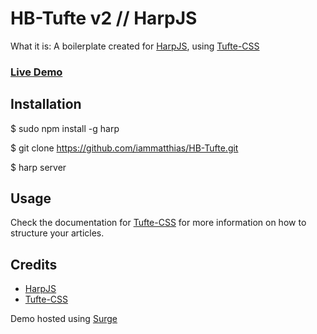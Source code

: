 # HB-Tufte v2 // HarpJS

What it is: A boilerplate created for [HarpJS](http://harpjs.com), using [Tufte-CSS](https://edwardtufte.github.io/tufte-css/)

### [Live Demo](http://hb-tufte-v2.surge.sh)

## Installation

$ sudo npm install -g harp

$ git clone https://github.com/iammatthias/HB-Tufte.git

$ harp server

## Usage

Check the documentation for [Tufte-CSS](https://edwardtufte.github.io/tufte-css/) for more information on how to structure your articles.


## Credits

* [HarpJS](http://harpjs.com)
* [Tufte-CSS](https://edwardtufte.github.io/tufte-css/)

Demo hosted using [Surge](https://surge.sh)
